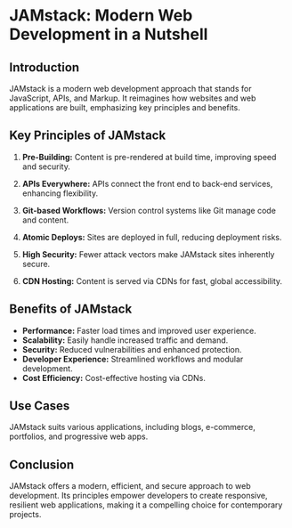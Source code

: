 # JAMstack: Modern Web Development in a Nutshell

## Introduction

JAMstack is a modern web development approach that stands for JavaScript, APIs, and Markup. It reimagines how websites and web applications are built, emphasizing key principles and benefits.

## Key Principles of JAMstack

1. **Pre-Building:** Content is pre-rendered at build time, improving speed and security.

2. **APIs Everywhere:** APIs connect the front end to back-end services, enhancing flexibility.

3. **Git-based Workflows:** Version control systems like Git manage code and content.

4. **Atomic Deploys:** Sites are deployed in full, reducing deployment risks.

5. **High Security:** Fewer attack vectors make JAMstack sites inherently secure.

6. **CDN Hosting:** Content is served via CDNs for fast, global accessibility.

## Benefits of JAMstack

- **Performance:** Faster load times and improved user experience.
- **Scalability:** Easily handle increased traffic and demand.
- **Security:** Reduced vulnerabilities and enhanced protection.
- **Developer Experience:** Streamlined workflows and modular development.
- **Cost Efficiency:** Cost-effective hosting via CDNs.

## Use Cases

JAMstack suits various applications, including blogs, e-commerce, portfolios, and progressive web apps.

## Conclusion

JAMstack offers a modern, efficient, and secure approach to web development. Its principles empower developers to create responsive, resilient web applications, making it a compelling choice for contemporary projects.
